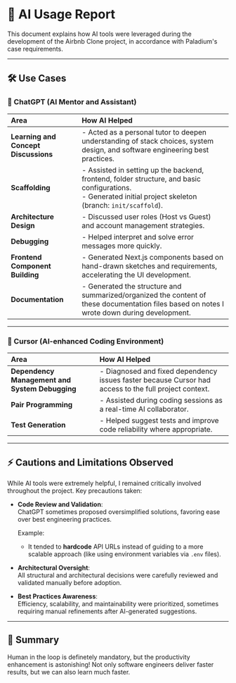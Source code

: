 # 🤖 AI Usage Report

This document explains how AI tools were leveraged during the development of the Airbnb Clone project, in accordance with Paladium's case requirements.

---

## 🛠️ Use Cases

### 🧠 ChatGPT (AI Mentor and Assistant)

| Area | How AI Helped |
|:---|:---|
| **Learning and Concept Discussions** | - Acted as a personal tutor to deepen understanding of stack choices, system design, and software engineering best practices. |
| **Scaffolding** | - Assisted in setting up the backend, frontend, folder structure, and basic configurations.<br>- Generated initial project skeleton (branch: `init/scaffold`). |
| **Architecture Design** | - Discussed user roles (Host vs Guest) and account management strategies. |
| **Debugging** | - Helped interpret and solve error messages more quickly. |
| **Frontend Component Building** | - Generated Next.js components based on hand-drawn sketches and requirements, accelerating the UI development. |
| **Documentation** | - Generated the structure and summarized/organized the content of these documentation files based on notes I wrote down during development. |

---

### 🧠 Cursor (AI-enhanced Coding Environment)

| Area | How AI Helped |
|:---|:---|
| **Dependency Management and System Debugging** | - Diagnosed and fixed dependency issues faster because Cursor had access to the full project context. |
| **Pair Programming** | - Assisted during coding sessions as a real-time AI collaborator. |
| **Test Generation** | - Helped suggest tests and improve code reliability where appropriate. |

---

## ⚡ Cautions and Limitations Observed

While AI tools were extremely helpful, I remained critically involved throughout the project. Key precautions taken:

- **Code Review and Validation**:  
  ChatGPT sometimes proposed oversimplified solutions, favoring ease over best engineering practices.
  
  Example:
  - It tended to **hardcode** API URLs instead of guiding to a more scalable approach (like using environment variables via `.env` files).

- **Architectural Oversight**:  
  All structural and architectural decisions were carefully reviewed and validated manually before adoption.

- **Best Practices Awareness**:  
  Efficiency, scalability, and maintainability were prioritized, sometimes requiring manual refinements after AI-generated suggestions.

---

## 🧩 Summary

Human in the loop is definetely mandatory, but the productivity enhancement is astonishing! Not only software engineers deliver faster results, but we can also learn much faster. 

